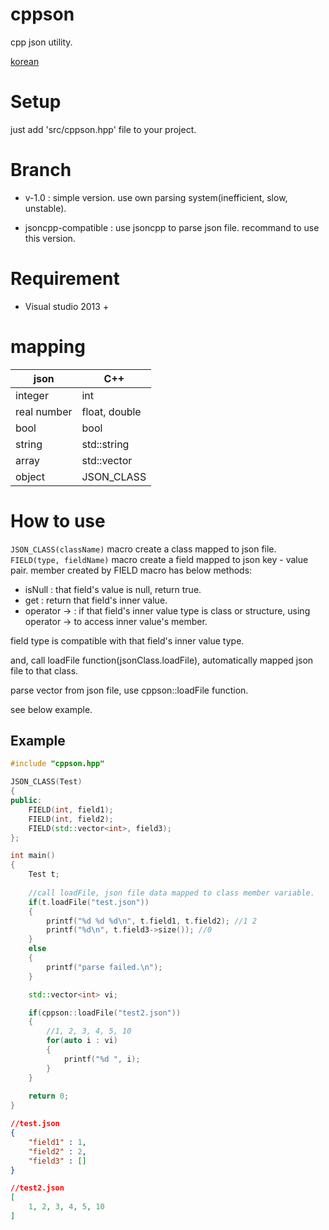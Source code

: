 # cppson
cpp json utility.

[korean](README_Kor.md)  

# Setup
just add 'src/cppson.hpp' file to your project.

# Branch
- v-1.0 : simple version. use own parsing system(inefficient, slow, unstable).

- jsoncpp-compatible : use jsoncpp to parse json file. recommand to use this version.

# Requirement
- Visual studio 2013 + 

# mapping

| json        | C++            |
| -------     | -------------- |
| integer     | int            |
| real number | float, double  |
| bool        | bool           |
| string      | std::string    |
| array       | std::vector<T> |
| object      | JSON_CLASS     |

# How to use
```JSON_CLASS(className)``` macro create a class mapped to json file.  
```FIELD(type, fieldName)``` macro create a field mapped to json key - value pair. member created by FIELD macro has below methods:

- isNull : that field's value is null, return true.
- get : return that field's inner value.
- operator -> : if that field's inner value type is class or structure, using operator -> to access inner value's member.

field type is compatible with that field's inner value type.

and, call loadFile function(jsonClass.loadFile), automatically mapped json file to that class.

parse vector from json file, use cppson::loadFile function.

see below example.

## Example

```C++
#include "cppson.hpp"

JSON_CLASS(Test)
{
public:
	FIELD(int, field1);
	FIELD(int, field2);
	FIELD(std::vector<int>, field3);
};

int main()
{
	Test t;
	
	//call loadFile, json file data mapped to class member variable.
	if(t.loadFile("test.json"))
	{
		printf("%d %d %d\n", t.field1, t.field2); //1 2
		printf("%d\n", t.field3->size()); //0
	}
	else
	{
		printf("parse failed.\n");
	}

	std::vector<int> vi;

	if(cppson::loadFile("test2.json"))
	{
		//1, 2, 3, 4, 5, 10
		for(auto i : vi)
		{
			printf("%d ", i);
		}
	}
	
	return 0;
}
```

```json
//test.json
{
	"field1" : 1,
	"field2" : 2,
	"field3" : []
}
```

```json
//test2.json
[
	1, 2, 3, 4, 5, 10
]
```
